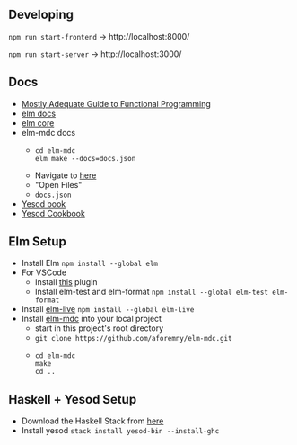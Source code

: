 ## Developing

`npm run start-frontend` -> http://localhost:8000/

`npm run start-server` -> http://localhost:3000/

## Docs

- [Mostly Adequate Guide to Functional Programming](https://mostly-adequate.gitbooks.io/mostly-adequate-guide/)
- [elm docs](https://guide.elm-lang.org/)
- [elm core](https://package.elm-lang.org/packages/elm/core/)
- elm-mdc docs
  - ```
    cd elm-mdc
    elm make --docs=docs.json
    ```
  - Navigate to [here](https://elm-doc-preview.netlify.com/)
  - "Open Files"
  - `docs.json`
- [Yesod book](https://www.yesodweb.com/book)
- [Yesod Cookbook](https://github.com/yesodweb/yesod-cookbook/blob/master/Cookbook.md)

## Elm Setup

- Install Elm `npm install --global elm`
- For VSCode
  - Install [this](https://marketplace.visualstudio.com/items?itemName=Elmtooling.elm-ls-vscode) plugin
  - Install elm-test and elm-format `npm install --global elm-test elm-format`
- Install [elm-live](https://github.com/wking-io/elm-live) `npm install --global elm-live`
- Install [elm-mdc](https://github.com/aforemny/elm-mdc) into your local project
  - start in this project's root directory
  - `git clone https://github.com/aforemny/elm-mdc.git`
  - ```
    cd elm-mdc
    make
    cd ..
    ```

## Haskell + Yesod Setup

- Download the Haskell Stack from [here](https://tech.fpcomplete.com/haskell/get-started)
- Install yesod `stack install yesod-bin --install-ghc`
